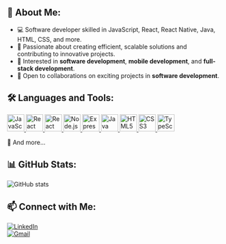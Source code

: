 ## 🚀 About Me:
- 💻 Software developer skilled in JavaScript, React, React Native, Java, HTML, CSS, and more.  
- 🎯 Passionate about creating efficient, scalable solutions and contributing to innovative projects.  
- 📱 Interested in  **software development**, **mobile development**, and **full-stack development**.  
- 🤝 Open to collaborations on exciting projects in **software development**.  

## 🛠️ Languages and Tools:
<p align="left">
  <a href="https://developer.mozilla.org/en-US/docs/Web/JavaScript">
    <img src="https://cdn.jsdelivr.net/gh/devicons/devicon/icons/javascript/javascript-original.svg" alt="JavaScript" width="40" height="40"/>
  </a>
  <a href="https://react.dev/">
    <img src="https://cdn.jsdelivr.net/gh/devicons/devicon/icons/react/react-original.svg" alt="React" width="40" height="40"/>
  </a>
  <a href="https://reactnative.dev/">
    <img src="https://upload.wikimedia.org/wikipedia/commons/d/d1/React_Native_Logo.png" alt="React Native" width="40" height="40"/>
  </a>
  <a href="https://nodejs.org/">
    <img src="https://cdn.jsdelivr.net/gh/devicons/devicon/icons/nodejs/nodejs-original.svg" alt="Node.js" width="40" height="40"/>
  </a>
  <a href="https://expressjs.com/">
    <img src="https://cdn.jsdelivr.net/gh/devicons/devicon/icons/express/express-original.svg" alt="Express.js" width="40" height="40"/>
  </a>
  <a href="https://www.java.com/">
    <img src="https://cdn.jsdelivr.net/gh/devicons/devicon/icons/java/java-original.svg" alt="Java" width="40" height="40"/>
  </a>
  <a href="https://www.w3.org/html/">
    <img src="https://cdn.jsdelivr.net/gh/devicons/devicon/icons/html5/html5-original.svg" alt="HTML5" width="40" height="40"/>
  </a>
  <a href="https://www.w3.org/Style/CSS/Overview.en.html">
    <img src="https://cdn.jsdelivr.net/gh/devicons/devicon/icons/css3/css3-original.svg" alt="CSS3" width="40" height="40"/>
  </a>
  <a href="https://www.typescriptlang.org/">
    <img src="https://cdn.jsdelivr.net/gh/devicons/devicon/icons/typescript/typescript-original.svg" alt="TypeScript" width="40" height="40"/>
  </a>
</p>
🎯 And more...


## 📊 GitHub Stats:
![GitHub stats](https://github-readme-stats.vercel.app/api?username=ellafsd&show_icons=true&theme=radical)

## 📫 Connect with Me:
[![LinkedIn](https://img.shields.io/badge/LinkedIn-blue?style=for-the-badge&logo=linkedin)](https://www.linkedin.com/in/ella-girin-8234a0274/)  
[![Gmail](https://img.shields.io/badge/Gmail-red?style=for-the-badge&logo=gmail)](mailto:ellagirin82@gmail.com)  
